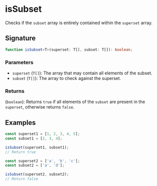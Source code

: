# isSubset

Checks if the `subset` array is entirely contained within the `superset` array.

## Signature

```typescript
function isSubset<T>(superset: T[], subset: T[]): boolean;
```

### Parameters

- `superset` (`T[]`): The array that may contain all elements of the subset.
- `subset` (`T[]`): The array to check against the superset.

### Returns

(`boolean`): Returns `true` if all elements of the `subset` are present in the `superset`, otherwise returns `false`.

## Examples

```typescript
const superset1 = [1, 2, 3, 4, 5];
const subset1 = [2, 3, 4];

isSubset(superset1, subset1);
// Return true

const superset2 = ['a', 'b', 'c'];
const subset2 = ['a', 'd'];

isSubset(superset2, subset2);
// Return false
```
